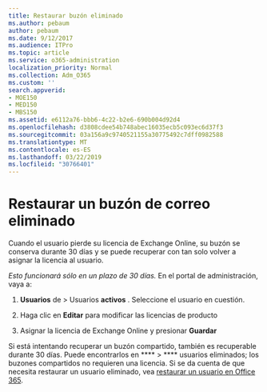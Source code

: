 ```yaml
---
title: Restaurar buzón eliminado
ms.author: pebaum
author: pebaum
ms.date: 9/12/2017
ms.audience: ITPro
ms.topic: article
ms.service: o365-administration
localization_priority: Normal
ms.collection: Adm_O365
ms.custom: ''
search.appverid:
- MOE150
- MED150
- MBS150
ms.assetid: e6112a76-bbb6-4c22-b2e6-690b004d92d4
ms.openlocfilehash: d3808cdee54b748abec16035ecb5c093ec6d37f3
ms.sourcegitcommit: 03a156a9c9740521155a30775492c7dff0982588
ms.translationtype: MT
ms.contentlocale: es-ES
ms.lasthandoff: 03/22/2019
ms.locfileid: "30766401"
---
```

# <a name="restore-a-deleted-mailbox"></a>Restaurar un buzón de correo eliminado

Cuando el usuario pierde su licencia de Exchange Online, su buzón se conserva durante 30 días y se puede recuperar con tan solo volver a asignar la licencia al usuario.
  
 *Esto funcionará sólo en un plazo de 30 días.*  En el portal de administración, vaya a: 
  
1. **Usuarios** de \> Usuarios **activos** . Seleccione el usuario en cuestión. 
    
2. Haga clic en **Editar** para modificar las licencias de producto 
    
3. Asignar la licencia de Exchange Online y presionar **Guardar**
    
Si está intentando recuperar un buzón compartido, también es recuperable durante 30 días. Puede encontrarlos en **** \> **** usuarios eliminados; los buzones compartidos no requieren una licencia. Si se da cuenta de que necesita restaurar un usuario eliminado, vea [restaurar un usuario en Office 365](https://docs.microsoft.com/en-us/office365/admin/add-users/restore-user).
  

